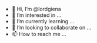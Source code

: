 - 👋 Hi, I’m @lordgiena
- 👀 I’m interested in ...
- 🌱 I’m currently learning ...
- 💞️ I’m looking to collaborate on ...
- 📫 How to reach me ...

<!---
lordgiena/lordgiena is a ✨ special ✨ repository because its `README.md` (this file) appears on your GitHub profile.
You can click the Preview link to take a look at your changes.
--->
